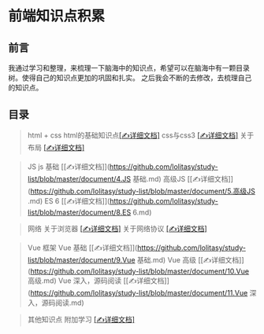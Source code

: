 # 前端知识点积累 # 
>

## 前言 ##
我通过学习和整理，来梳理一下脑海中的知识点，希望可以在脑海中有一颗目录树。使得自己的知识点更加的巩固和扎实。
之后我会不断的去修改，去梳理自己的知识点。



## 目录 ##
> html + css
  html的基础知识点[[✍详细文档]](https://github.com/lolitasy/study-list/blob/master/document/1.html的基础知识点.md)
  css与css3 [[✍详细文档]](https://github.com/lolitasy/study-list/blob/master/document/2.css与css3.md)
  关于布局 [[✍详细文档]](https://github.com/lolitasy/study-list/blob/master/document/3.关于布局.md)

> JS
  js 基础 [[✍详细文档]](https://github.com/lolitasy/study-list/blob/master/document/4.JS 基础.md)
  高级JS [[✍详细文档]](https://github.com/lolitasy/study-list/blob/master/document/5.高级JS .md)
  ES 6 [[✍详细文档]](https://github.com/lolitasy/study-list/blob/master/document/8.ES 6.md)

> 网络
  关于浏览器 [[✍详细文档]](https://github.com/lolitasy/study-list/blob/master/document/6.关于浏览器.md)
  关于网络协议 [[✍详细文档]](https://github.com/lolitasy/study-list/blob/master/document/7.关于网络协议.md)

> Vue 框架
  Vue 基础 [[✍详细文档]](https://github.com/lolitasy/study-list/blob/master/document/9.Vue 基础.md)
  Vue 高级 [[✍详细文档]](https://github.com/lolitasy/study-list/blob/master/document/10.Vue 高级.md)
  Vue 深入，源码阅读 [[✍详细文档]](https://github.com/lolitasy/study-list/blob/master/document/11.Vue 深入，源码阅读.md)

> 其他知识点
  附加学习 [[✍详细文档]](https://github.com/lolitasy/study-list/blob/master/document/12.附加学习.md)
